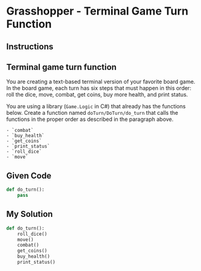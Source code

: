 # Grasshopper - Terminal Game Turn Function

## Instructions

## Terminal game turn function

You are creating a text-based terminal version of your favorite board game. In the board game, each turn has six steps that must happen in this order: roll the dice, move, combat, get coins, buy more health, and print status.

You are using a library (`Game.Logic` in C#) that already has the functions below. Create a function named `doTurn/DoTurn/do_turn` that calls the functions in the proper order as described in the paragraph above.

```
- `combat`
- `buy_health`
- `get_coins`
- `print_status`
- `roll_dice`
- `move`
```

## Given Code
```python
def do_turn():
    pass
```

## My Solution
```python
def do_turn():
    roll_dice()
    move()
    combat()
    get_coins()
    buy_health()
    print_status()
```
